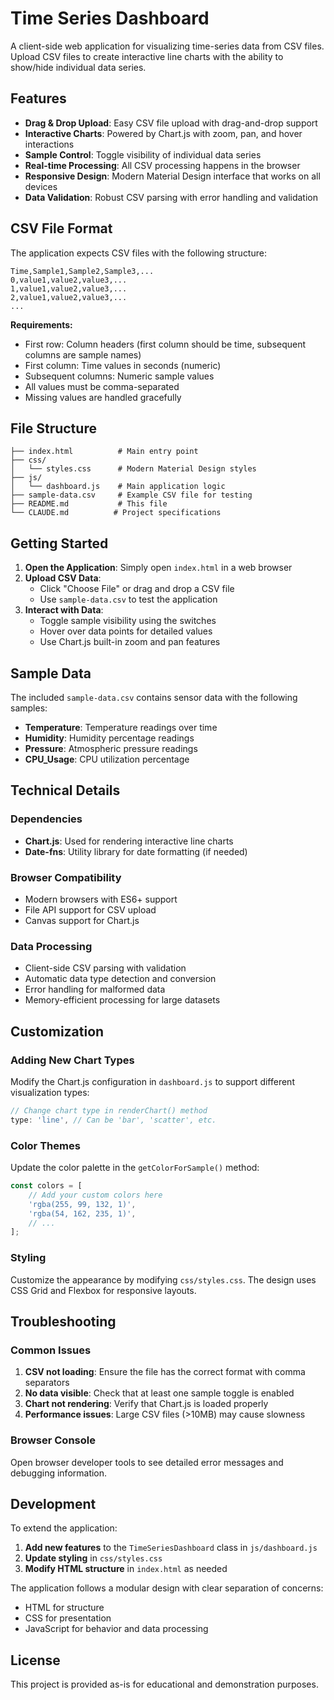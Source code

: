 # Time Series Dashboard

A client-side web application for visualizing time-series data from CSV files. Upload CSV files to create interactive line charts with the ability to show/hide individual data series.

## Features

- **Drag & Drop Upload**: Easy CSV file upload with drag-and-drop support
- **Interactive Charts**: Powered by Chart.js with zoom, pan, and hover interactions
- **Sample Control**: Toggle visibility of individual data series
- **Real-time Processing**: All CSV processing happens in the browser
- **Responsive Design**: Modern Material Design interface that works on all devices
- **Data Validation**: Robust CSV parsing with error handling and validation

## CSV File Format

The application expects CSV files with the following structure:

```csv
Time,Sample1,Sample2,Sample3,...
0,value1,value2,value3,...
1,value1,value2,value3,...
2,value1,value2,value3,...
...
```

**Requirements:**
- First row: Column headers (first column should be time, subsequent columns are sample names)
- First column: Time values in seconds (numeric)
- Subsequent columns: Numeric sample values
- All values must be comma-separated
- Missing values are handled gracefully

## File Structure

```
├── index.html          # Main entry point
├── css/
│   └── styles.css      # Modern Material Design styles
├── js/
│   └── dashboard.js    # Main application logic
├── sample-data.csv     # Example CSV file for testing
├── README.md           # This file
└── CLAUDE.md          # Project specifications
```

## Getting Started

1. **Open the Application**: Simply open `index.html` in a web browser
2. **Upload CSV Data**:
   - Click "Choose File" or drag and drop a CSV file
   - Use `sample-data.csv` to test the application
3. **Interact with Data**:
   - Toggle sample visibility using the switches
   - Hover over data points for detailed values
   - Use Chart.js built-in zoom and pan features

## Sample Data

The included `sample-data.csv` contains sensor data with the following samples:
- **Temperature**: Temperature readings over time
- **Humidity**: Humidity percentage readings
- **Pressure**: Atmospheric pressure readings
- **CPU_Usage**: CPU utilization percentage

## Technical Details

### Dependencies
- **Chart.js**: Used for rendering interactive line charts
- **Date-fns**: Utility library for date formatting (if needed)

### Browser Compatibility
- Modern browsers with ES6+ support
- File API support for CSV upload
- Canvas support for Chart.js

### Data Processing
- Client-side CSV parsing with validation
- Automatic data type detection and conversion
- Error handling for malformed data
- Memory-efficient processing for large datasets

## Customization

### Adding New Chart Types
Modify the Chart.js configuration in `dashboard.js` to support different visualization types:

```javascript
// Change chart type in renderChart() method
type: 'line', // Can be 'bar', 'scatter', etc.
```

### Color Themes
Update the color palette in the `getColorForSample()` method:

```javascript
const colors = [
    // Add your custom colors here
    'rgba(255, 99, 132, 1)',
    'rgba(54, 162, 235, 1)',
    // ...
];
```

### Styling
Customize the appearance by modifying `css/styles.css`. The design uses CSS Grid and Flexbox for responsive layouts.

## Troubleshooting

### Common Issues

1. **CSV not loading**: Ensure the file has the correct format with comma separators
2. **No data visible**: Check that at least one sample toggle is enabled
3. **Chart not rendering**: Verify that Chart.js is loaded properly
4. **Performance issues**: Large CSV files (>10MB) may cause slowness

### Browser Console
Open browser developer tools to see detailed error messages and debugging information.

## Development

To extend the application:

1. **Add new features** to the `TimeSeriesDashboard` class in `js/dashboard.js`
2. **Update styling** in `css/styles.css`
3. **Modify HTML structure** in `index.html` as needed

The application follows a modular design with clear separation of concerns:
- HTML for structure
- CSS for presentation
- JavaScript for behavior and data processing

## License

This project is provided as-is for educational and demonstration purposes.